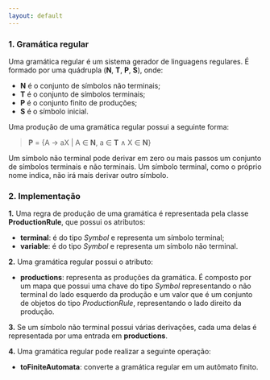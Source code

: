 ```yaml
---
layout: default
---
```


### 1. Gramática regular

Uma gramática regular é um sistema gerador de linguagens regulares. É formado por uma quádrupla (**N**, **T**, **P**, **S**), onde:

- **N** é o conjunto de símbolos não terminais;
- **T** é o conjunto de símbolos terminais;
- **P** é o conjunto finito de produções;
- **S** é o símbolo inicial.

Uma produção de uma gramática regular possui a seguinte forma:

> **P** = {A → aX \| A ∈ **N**, a ∈ **T** ∧ X ∈ **N**} 

Um símbolo não terminal pode derivar em zero ou mais passos um conjunto de símbolos terminais e não terminais.
Um símbolo terminal, como o próprio nome indica, não irá mais derivar outro símbolo.


### 2. Implementação

**1.** Uma regra de produção de uma gramática é representada pela classe **ProductionRule**, que possui os atributos:

- **terminal**: é do tipo *Symbol* e representa um símbolo terminal;
- **variable**: é do tipo *Symbol* e representa um símbolo não terminal. 

**2.** Uma gramática regular possui o atributo:

- **productions**: representa as produções da gramática. É composto por um mapa que possui uma chave do tipo *Symbol* representando o não terminal do lado esquerdo da produção e um valor que é um conjunto de objetos do tipo *ProductionRule*, representando o lado direito da produção.

**3.** Se um símbolo não terminal possui várias derivações, cada uma delas é representada por uma entrada em **productions**.

**4.** Uma gramática regular pode realizar a seguinte operação:

- **toFiniteAutomata**: converte a gramática regular em um autômato finito.